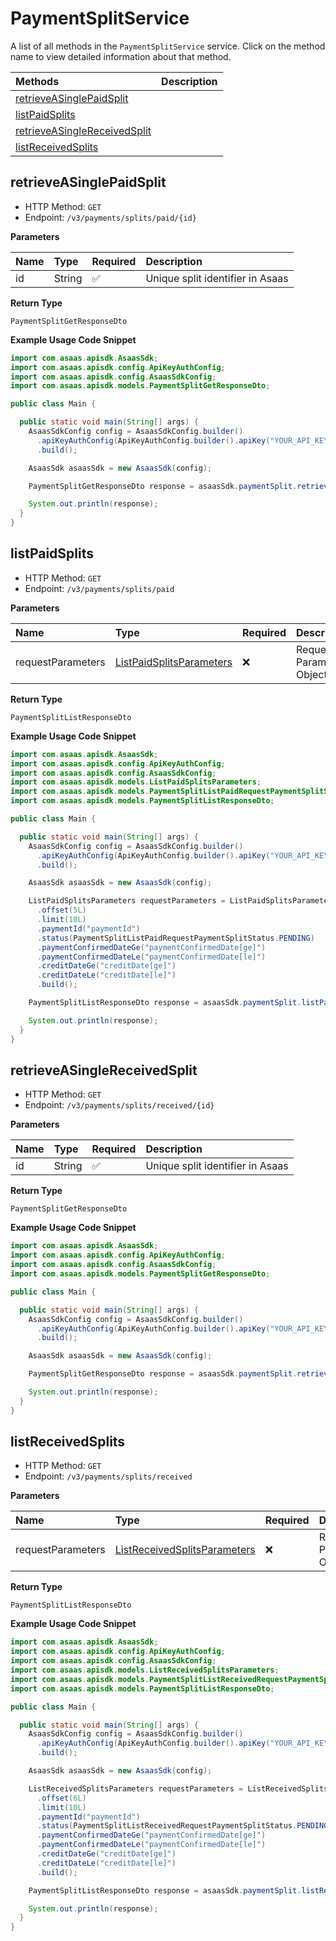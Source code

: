 # PaymentSplitService

A list of all methods in the `PaymentSplitService` service. Click on the method name to view detailed information about that method.

| Methods                                                       | Description |
| :------------------------------------------------------------ | :---------- |
| [retrieveASinglePaidSplit](#retrieveasinglepaidsplit)         |             |
| [listPaidSplits](#listpaidsplits)                             |             |
| [retrieveASingleReceivedSplit](#retrieveasinglereceivedsplit) |             |
| [listReceivedSplits](#listreceivedsplits)                     |             |

## retrieveASinglePaidSplit

- HTTP Method: `GET`
- Endpoint: `/v3/payments/splits/paid/{id}`

**Parameters**

| Name | Type   | Required | Description                      |
| :--- | :----- | :------- | :------------------------------- |
| id   | String | ✅       | Unique split identifier in Asaas |

**Return Type**

`PaymentSplitGetResponseDto`

**Example Usage Code Snippet**

```java
import com.asaas.apisdk.AsaasSdk;
import com.asaas.apisdk.config.ApiKeyAuthConfig;
import com.asaas.apisdk.config.AsaasSdkConfig;
import com.asaas.apisdk.models.PaymentSplitGetResponseDto;

public class Main {

  public static void main(String[] args) {
    AsaasSdkConfig config = AsaasSdkConfig.builder()
      .apiKeyAuthConfig(ApiKeyAuthConfig.builder().apiKey("YOUR_API_KEY").build())
      .build();

    AsaasSdk asaasSdk = new AsaasSdk(config);

    PaymentSplitGetResponseDto response = asaasSdk.paymentSplit.retrieveASinglePaidSplit("id");

    System.out.println(response);
  }
}

```

## listPaidSplits

- HTTP Method: `GET`
- Endpoint: `/v3/payments/splits/paid`

**Parameters**

| Name              | Type                                                              | Required | Description               |
| :---------------- | :---------------------------------------------------------------- | :------- | :------------------------ |
| requestParameters | [ListPaidSplitsParameters](../models/ListPaidSplitsParameters.md) | ❌       | Request Parameters Object |

**Return Type**

`PaymentSplitListResponseDto`

**Example Usage Code Snippet**

```java
import com.asaas.apisdk.AsaasSdk;
import com.asaas.apisdk.config.ApiKeyAuthConfig;
import com.asaas.apisdk.config.AsaasSdkConfig;
import com.asaas.apisdk.models.ListPaidSplitsParameters;
import com.asaas.apisdk.models.PaymentSplitListPaidRequestPaymentSplitStatus;
import com.asaas.apisdk.models.PaymentSplitListResponseDto;

public class Main {

  public static void main(String[] args) {
    AsaasSdkConfig config = AsaasSdkConfig.builder()
      .apiKeyAuthConfig(ApiKeyAuthConfig.builder().apiKey("YOUR_API_KEY").build())
      .build();

    AsaasSdk asaasSdk = new AsaasSdk(config);

    ListPaidSplitsParameters requestParameters = ListPaidSplitsParameters.builder()
      .offset(5L)
      .limit(10L)
      .paymentId("paymentId")
      .status(PaymentSplitListPaidRequestPaymentSplitStatus.PENDING)
      .paymentConfirmedDateGe("paymentConfirmedDate[ge]")
      .paymentConfirmedDateLe("paymentConfirmedDate[le]")
      .creditDateGe("creditDate[ge]")
      .creditDateLe("creditDate[le]")
      .build();

    PaymentSplitListResponseDto response = asaasSdk.paymentSplit.listPaidSplits(requestParameters);

    System.out.println(response);
  }
}

```

## retrieveASingleReceivedSplit

- HTTP Method: `GET`
- Endpoint: `/v3/payments/splits/received/{id}`

**Parameters**

| Name | Type   | Required | Description                      |
| :--- | :----- | :------- | :------------------------------- |
| id   | String | ✅       | Unique split identifier in Asaas |

**Return Type**

`PaymentSplitGetResponseDto`

**Example Usage Code Snippet**

```java
import com.asaas.apisdk.AsaasSdk;
import com.asaas.apisdk.config.ApiKeyAuthConfig;
import com.asaas.apisdk.config.AsaasSdkConfig;
import com.asaas.apisdk.models.PaymentSplitGetResponseDto;

public class Main {

  public static void main(String[] args) {
    AsaasSdkConfig config = AsaasSdkConfig.builder()
      .apiKeyAuthConfig(ApiKeyAuthConfig.builder().apiKey("YOUR_API_KEY").build())
      .build();

    AsaasSdk asaasSdk = new AsaasSdk(config);

    PaymentSplitGetResponseDto response = asaasSdk.paymentSplit.retrieveASingleReceivedSplit("id");

    System.out.println(response);
  }
}

```

## listReceivedSplits

- HTTP Method: `GET`
- Endpoint: `/v3/payments/splits/received`

**Parameters**

| Name              | Type                                                                      | Required | Description               |
| :---------------- | :------------------------------------------------------------------------ | :------- | :------------------------ |
| requestParameters | [ListReceivedSplitsParameters](../models/ListReceivedSplitsParameters.md) | ❌       | Request Parameters Object |

**Return Type**

`PaymentSplitListResponseDto`

**Example Usage Code Snippet**

```java
import com.asaas.apisdk.AsaasSdk;
import com.asaas.apisdk.config.ApiKeyAuthConfig;
import com.asaas.apisdk.config.AsaasSdkConfig;
import com.asaas.apisdk.models.ListReceivedSplitsParameters;
import com.asaas.apisdk.models.PaymentSplitListReceivedRequestPaymentSplitStatus;
import com.asaas.apisdk.models.PaymentSplitListResponseDto;

public class Main {

  public static void main(String[] args) {
    AsaasSdkConfig config = AsaasSdkConfig.builder()
      .apiKeyAuthConfig(ApiKeyAuthConfig.builder().apiKey("YOUR_API_KEY").build())
      .build();

    AsaasSdk asaasSdk = new AsaasSdk(config);

    ListReceivedSplitsParameters requestParameters = ListReceivedSplitsParameters.builder()
      .offset(6L)
      .limit(10L)
      .paymentId("paymentId")
      .status(PaymentSplitListReceivedRequestPaymentSplitStatus.PENDING)
      .paymentConfirmedDateGe("paymentConfirmedDate[ge]")
      .paymentConfirmedDateLe("paymentConfirmedDate[le]")
      .creditDateGe("creditDate[ge]")
      .creditDateLe("creditDate[le]")
      .build();

    PaymentSplitListResponseDto response = asaasSdk.paymentSplit.listReceivedSplits(requestParameters);

    System.out.println(response);
  }
}

```

<!-- This file was generated by liblab | https://liblab.com/ -->
